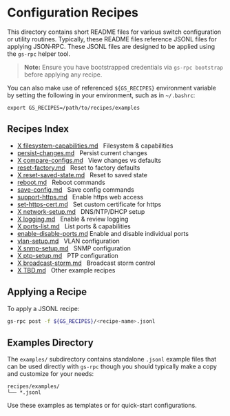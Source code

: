 # Configuration Recipes

This directory contains short README files for various switch configuration or utility routines. Typically, these README files reference JSONL files for applying JSON‑RPC. These JSONL files are designed to be applied using the `gs-rpc` helper tool.

> **Note:** Ensure you have bootstrapped credentials via `gs-rpc bootstrap` before applying any recipe.

You can also make use of referenced `${GS_RECIPES}` environment variable by setting the following in your environment, such as in `~/.bashrc`:

```
export GS_RECIPES=/path/to/recipes/examples
```

## Recipes Index

- [X filesystem-capabilities.md](filesystem-capabilities.md)   Filesystem & capabilities
- [persist-changes.md](persist-changes.md)   Persist current changes
- [X compare-configs.md](compare-configs.md)   View changes vs defaults
- [reset-factory.md](reset-factory.md)   Reset to factory defaults
- [X reset-saved-state.md](reset-saved-state.md)   Reset to saved state
- [reboot.md](reboot.md)   Reboot commands
- [save-config.md](save-config.md)   Save config commands
- [support-https.md](support-https.md)   Enable https web access
- [set-https-cert.md](set-https-cert.md)   Set custom certificate for https
- [X network-setup.md](network-setup.md)   DNS/NTP/DHCP setup
- [X logging.md](logging.md)   Enable & review logging
- [X ports-list.md](ports-list.md)   List ports & capabilities
- [enable-disable-ports.md](enable-disable-ports.md)   Enable and disable individual ports
- [vlan-setup.md](vlan-setup.md)   VLAN configuration
- [X snmp-setup.md](snmp-setup.md)   SNMP configuration
- [X ptp-setup.md](ptp-setup.md)   PTP configuration
- [X broadcast-storm.md](broadcast-storm.md)   Broadcast storm control
- [X TBD.md](TBD.md)   Other example recipes

## Applying a Recipe

To apply a JSONL recipe:

```bash
gs-rpc post -f ${GS_RECIPES}/<recipe-name>.jsonl
```

## Examples Directory

The `examples/` subdirectory contains standalone `.jsonl` example files that can be used directly with `gs-rpc` though you should typically make a copy and customize for your needs:

```plaintext
recipes/examples/
└── *.jsonl
```

Use these examples as templates or for quick-start configurations.

